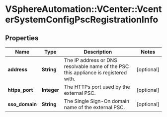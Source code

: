 # VSphereAutomation::VCenter::VcenterSystemConfigPscRegistrationInfo

## Properties
Name | Type | Description | Notes
------------ | ------------- | ------------- | -------------
**address** | **String** | The IP address or DNS resolvable name of the PSC this appliance is registered with. | [optional] 
**https_port** | **Integer** | The HTTPs port used by the external PSC. | [optional] 
**sso_domain** | **String** | The Single Sign-On domain name of the external PSC. | [optional] 


